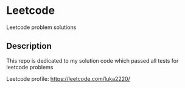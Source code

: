 # Leetcode
Leetcode problem solutions

## Description
This repo is dedicated to my solution code which passed all tests for leetcode problems

Leetcode profile: https://leetcode.com/luka2220/
